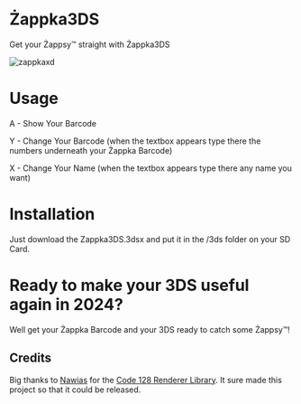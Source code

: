 # Żappka3DS
Get your Żappsy™ straight with Żappka3DS

![zappkaxd](https://github.com/TehFridge/Zappka3DS/assets/85436576/1888f561-dc0b-44c0-bc47-aebaa19cf0f3)

# Usage
A - Show Your Barcode

Y - Change Your Barcode (when the textbox appears type there the numbers underneath your Żappka Barcode)

X - Change Your Name (when the textbox appears type there any name you want)

# Installation 
Just download the Zappka3DS.3dsx and put it in the /3ds folder on your SD Card.


# Ready to make your 3DS useful again in 2024?
Well get your Żappka Barcode and your 3DS ready to catch some Żappsy™!


## Credits
Big thanks to [Nawias](https://github.com/Nawias) for the [Code 128 Renderer Library](https://github.com/Nawias/bar128-love). It sure made this project so that it could be released.





